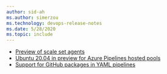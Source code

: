 ```yaml
---
author: sid-ah
ms.author: simerzou
ms.technology: devops-release-notes
ms.date: 5/28/2020
ms.topic: include
---
```


- [Preview of scale set agents](#preview-of-scale-set-agents)
- [Ubuntu 20.04 in preview for Azure Pipelines hosted pools](#ubuntu-20.04-in-preview-for-azure-pipelines-hosted-pools)
- [Support for GitHub packages in YAML pipelines](#support-for-github-packages-in-yaml-pipelines)
